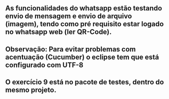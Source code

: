 ## As funcionalidades do whatsapp estão testando envio de mensagem e envio de arquivo (imagem), tendo como pré requisito estar logado no whatsapp web (ler QR-Code).
## Observação: Para evitar problemas com acentuação (Cucumber) o eclipse tem que está configurado com UTF-8
## O exercício 9 está no pacote de testes, dentro do mesmo projeto.